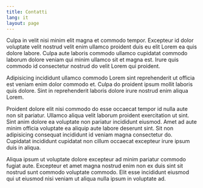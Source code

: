 ```yaml
---
title: Contatti
lang: it
layout: page
---
```


Culpa in velit nisi minim elit magna et commodo tempor. Excepteur id dolor voluptate velit nostrud velit enim ullamco proident duis eu elit Lorem ea quis dolore labore. Culpa aute laboris commodo ullamco cupidatat commodo laborum dolore veniam qui minim ullamco sit et magna est. Irure quis commodo id consectetur nostrud do velit Lorem qui proident.

Adipisicing incididunt ullamco commodo Lorem sint reprehenderit ut officia est veniam enim dolor commodo et. Culpa do proident ipsum mollit laboris quis dolore. Sint in reprehenderit laboris dolore irure nostrud enim aliqua Lorem.

Proident dolore elit nisi commodo do esse occaecat tempor id nulla aute non sit pariatur. Ullamco aliqua velit laborum proident exercitation ut sint. Sint anim dolore ea voluptate non pariatur incididunt eiusmod. Amet ad aute minim officia voluptate ea aliquip aute labore deserunt sint. Sit non adipisicing consequat incididunt id veniam magna consectetur do. Cupidatat incididunt cupidatat non cillum occaecat excepteur irure ipsum duis in aliqua.

Aliqua ipsum ut voluptate dolore excepteur ad minim pariatur commodo fugiat aute. Excepteur et amet magna nostrud enim non ex duis sint sit nostrud sunt commodo voluptate commodo. Elit esse incididunt eiusmod qui ut eiusmod nisi veniam ut aliqua nulla ipsum in voluptate ad.
